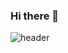 ### Hi there 👋

![header](https://capsule-render.vercel.app/api?type=venom&color=#8a2be2&height=300&section=header&text=Welcome%20to-nl-Machine%20Choi's%20Github&fontColor=#000000&fontSize=70&animation=twinkling&fontSize=90)

<!--
**JunYong-Choi/JunYong-Choi** is a ✨ _special_ ✨ repository because its `README.md` (this file) appears on your GitHub profile.

Here are some ideas to get you started:

- 🔭 I’m currently working on ...
- 🌱 I’m currently learning ...
- 👯 I’m looking to collaborate on ...
- 🤔 I’m looking for help with ...
- 💬 Ask me about ...
- 📫 How to reach me: ...
- 😄 Pronouns: ...
- ⚡ Fun fact: ...
-->
